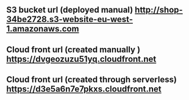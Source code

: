 ## S3 bucket url (deployed manual) http://shop-34be2728.s3-website-eu-west-1.amazonaws.com

## Cloud front url (created manually ) https://dvgeozuzu51yq.cloudfront.net

## Cloud front url (created through serverless) https://d3e5a6n7e7pkxs.cloudfront.net
